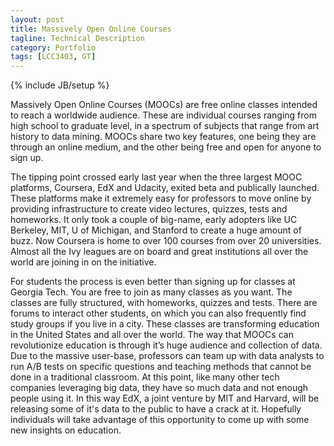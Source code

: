 ```yaml
---
layout: post
title: Massively Open Online Courses
tagline: Technical Description
category: Portfolio
tags: [LCC3403, GT]
---
```

{% include JB/setup %}

Massively Open Online Courses (MOOCs) are free online classes intended to reach a worldwide audience. These are individual courses ranging from high school to graduate level, in a spectrum of subjects that range from art history to data mining. MOOCs share two key features, one being they are through an online medium, and the other being free and open for anyone to sign up.

The tipping point crossed early last year when the three largest MOOC platforms, Coursera, EdX and Udacity, exited beta and publically launched. These platforms make it extremely easy for professors to move online by providing infrastructure to create video lectures, quizzes, tests and homeworks. It only took a couple of big-name, early adopters like UC Berkeley, MIT, U of Michigan, and Stanford to create a huge amount of buzz. Now Coursera is home to over 100 courses from over 20 universities. Almost all the Ivy leagues are on board and great institutions all over the world are joining in on the initiative.

For students the process is even better than signing up for classes at Georgia Tech. You are free to join as many classes as you want. The classes are fully structured, with homeworks, quizzes and tests. There are forums to interact other students, on which you can also frequently find study groups if you live in a city. These classes are transforming education in the United States and all over the world. The way that MOOCs can revolutionize education is through it’s huge audience and collection of data. Due to the massive user-base, professors can team up with data analysts to run A/B tests on specific questions and teaching methods that cannot be done in a traditional classroom. At this point, like many other tech companies leveraging big data, they have so much data and not enough people using it. In this way EdX, a joint venture by MIT and Harvard, will be releasing some of it's data to the public to have a crack at it. Hopefully individuals will take advantage of this opportunity to come up with some new insights on education.